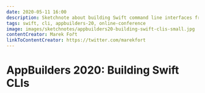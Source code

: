 ```yaml
---
date: 2020-05-11 16:00
description: Sketchnote about building Swift command line interfaces from AppBuilders 2020 (online conference)
tags: swift, cli, appbuilders-20, online-conference
image: images/sketchnotes/appbuilders20-building-swift-clis-small.jpg
contentCreator: Marek Fořt
linkToContentCreator: https://twitter.com/marekfort
---
```


# AppBuilders 2020: Building Swift CLIs
